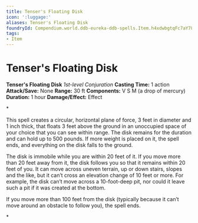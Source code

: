 ```yaml
---
title: Tenser's Floating Disk
icon: ':luggage:'
aliases: Tenser's Floating Disk
foundryId: Compendium.world.ddb-eureka-ddb-spells.Item.h4xdwbgtqFc7aY78
tags:
- Item
---
```


# Tenser's Floating Disk

**Tenser's Floating Disk**
_1st-level Conjuration_
**Casting Time:** 1 action
**Attack/Save:** None
**Range:** 30 ft
**Components:** V S M (a drop of mercury)
**Duration:** 1 hour
**Damage/Effect:** Effect

*<p>This spell creates a circular, horizontal plane of force, 3 feet in diameter and 1 inch thick, that floats 3 feet above the ground in an unoccupied space of your choice that you can see within range. The disk remains for the duration and can hold up to 500 pounds. If more weight is placed on it, the spell ends, and everything on the disk falls to the ground.

The disk is immobile while you are within 20 feet of it. If you move more than 20 feet away from it, the disk follows you so that it remains within 20 feet of you. It can move across uneven terrain, up or down stairs, slopes and the like, but it can’t cross an elevation change of 10 feet or more. For example, the disk can’t move across a 10-foot-deep pit, nor could it leave such a pit if it was created at the bottom.

If you move more than 100 feet from the disk (typically because it can’t move around an obstacle to follow you), the spell ends.</p>*